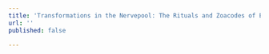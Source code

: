 ```yaml
---
title: 'Transformations in the Nervepool: The Rituals and Zoacodes of Ebon Fisher'
url: ''
published: false

---
```

